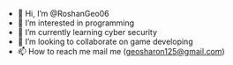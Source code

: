 - 👋 Hi, I’m @RoshanGeo06
- 👀 I’m interested in programming
- 🌱 I’m currently learning cyber security
- 💞️ I’m looking to collaborate on game developing
- 📫 How to reach me mail me (geosharon125@gmail.com)

<!---
RoshanGeo06/RoshanGeo06 is a ✨ special ✨ repository because its `README.md` (this file) appears on your GitHub profile.
You can click the Preview link to take a look at your changes.
--->
